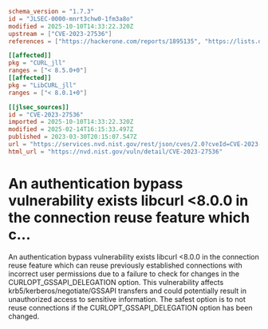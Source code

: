```toml
schema_version = "1.7.3"
id = "JLSEC-0000-mnrt3chw0-1fm3a8o"
modified = 2025-10-10T14:33:22.320Z
upstream = ["CVE-2023-27536"]
references = ["https://hackerone.com/reports/1895135", "https://lists.debian.org/debian-lts-announce/2023/04/msg00025.html", "https://lists.fedoraproject.org/archives/list/package-announce%40lists.fedoraproject.org/message/36NBD5YLJXXEDZLDGNFCERWRYJQ6LAQW/", "https://security.gentoo.org/glsa/202310-12", "https://security.netapp.com/advisory/ntap-20230420-0010/", "https://hackerone.com/reports/1895135", "https://lists.debian.org/debian-lts-announce/2023/04/msg00025.html", "https://lists.fedoraproject.org/archives/list/package-announce%40lists.fedoraproject.org/message/36NBD5YLJXXEDZLDGNFCERWRYJQ6LAQW/", "https://security.gentoo.org/glsa/202310-12", "https://security.netapp.com/advisory/ntap-20230420-0010/"]

[[affected]]
pkg = "CURL_jll"
ranges = ["< 8.5.0+0"]
[[affected]]
pkg = "LibCURL_jll"
ranges = ["< 8.0.1+0"]

[[jlsec_sources]]
id = "CVE-2023-27536"
imported = 2025-10-10T14:33:22.320Z
modified = 2025-02-14T16:15:33.497Z
published = 2023-03-30T20:15:07.547Z
url = "https://services.nvd.nist.gov/rest/json/cves/2.0?cveId=CVE-2023-27536"
html_url = "https://nvd.nist.gov/vuln/detail/CVE-2023-27536"
```

# An authentication bypass vulnerability exists libcurl <8.0.0 in the connection reuse feature which c...

An authentication bypass vulnerability exists libcurl <8.0.0 in the connection reuse feature which can reuse previously established connections with incorrect user permissions due to a failure to check for changes in the CURLOPT_GSSAPI_DELEGATION option. This vulnerability affects krb5/kerberos/negotiate/GSSAPI transfers and could potentially result in unauthorized access to sensitive information. The safest option is to not reuse connections if the CURLOPT_GSSAPI_DELEGATION option has been changed.

